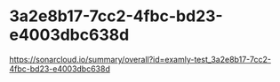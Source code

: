 # 3a2e8b17-7cc2-4fbc-bd23-e4003dbc638d
https://sonarcloud.io/summary/overall?id=examly-test_3a2e8b17-7cc2-4fbc-bd23-e4003dbc638d
